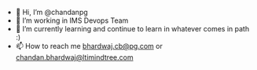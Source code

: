 - 👋 Hi, I’m @chandanpg
- 👀 I’m working in IMS Devops Team
- 🌱 I’m currently learning and continue to learn in whatever comes in path :)  
- 📫 How to reach me bhardwaj.cb@pg.com or chandan.bhardwaj@ltimindtree.com

<!---
chandanpg/chandanpg is a ✨ special ✨ repository because its `README.md` (this file) appears on your GitHub profile.
You can click the Preview link to take a look at your changes.
--->
